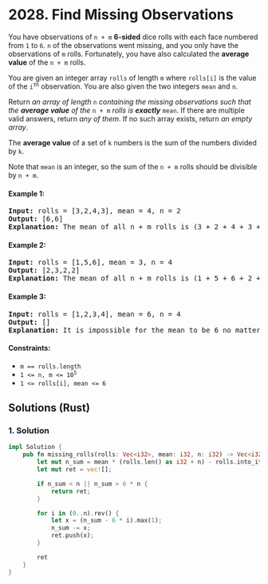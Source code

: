 # 2028. Find Missing Observations
You have observations of `n + m` **6-sided** dice rolls with each face numbered from `1` to `6`. `n` of the observations went missing, and you only have the observations of `m` rolls. Fortunately, you have also calculated the **average value** of the `n + m` rolls.

You are given an integer array `rolls` of length `m` where `rolls[i]` is the value of the <code>i<sup>th</sup></code> observation. You are also given the two integers `mean` and `n`.

Return *an array of length* `n` *containing the missing observations such that the **average value** of the* `n + m` *rolls is **exactly*** `mean`. If there are multiple valid answers, return *any of them*. If no such array exists, return *an empty array*.

The **average value** of a set of `k` numbers is the sum of the numbers divided by `k`.

Note that `mean` is an integer, so the sum of the `n + m` rolls should be divisible by `n + m`.

#### Example 1:
<pre>
<strong>Input:</strong> rolls = [3,2,4,3], mean = 4, n = 2
<strong>Output:</strong> [6,6]
<strong>Explanation:</strong> The mean of all n + m rolls is (3 + 2 + 4 + 3 + 6 + 6) / 6 = 4.
</pre>

#### Example 2:
<pre>
<strong>Input:</strong> rolls = [1,5,6], mean = 3, n = 4
<strong>Output:</strong> [2,3,2,2]
<strong>Explanation:</strong> The mean of all n + m rolls is (1 + 5 + 6 + 2 + 3 + 2 + 2) / 7 = 3.
</pre>

#### Example 3:
<pre>
<strong>Input:</strong> rolls = [1,2,3,4], mean = 6, n = 4
<strong>Output:</strong> []
<strong>Explanation:</strong> It is impossible for the mean to be 6 no matter what the 4 missing rolls are.
</pre>

#### Constraints:
* `m == rolls.length`
* <code>1 <= n, m <= 10<sup>5</sup></code>
* `1 <= rolls[i], mean <= 6`

## Solutions (Rust)

### 1. Solution
```Rust
impl Solution {
    pub fn missing_rolls(rolls: Vec<i32>, mean: i32, n: i32) -> Vec<i32> {
        let mut n_sum = mean * (rolls.len() as i32 + n) - rolls.into_iter().sum::<i32>();
        let mut ret = vec![];

        if n_sum < n || n_sum > 6 * n {
            return ret;
        }

        for i in (0..n).rev() {
            let x = (n_sum - 6 * i).max(1);
            n_sum -= x;
            ret.push(x);
        }

        ret
    }
}
```
